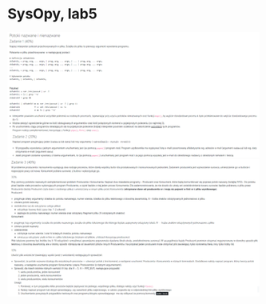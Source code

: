 # SysOpy, lab5
<img src="../img/5.1.png" style="zoom:100%;" />
<img src="../img/5.2.png" style="zoom:100%;" />